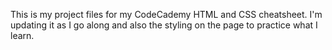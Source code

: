 This is my project files for my CodeCademy HTML and CSS cheatsheet.
I'm updating it as I go along and also the styling on the page to practice what I learn.
